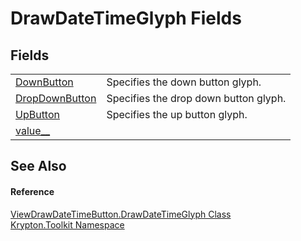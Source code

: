 # DrawDateTimeGlyph Fields




## Fields
<table>
<tr>
<td><a href="75a8bc1c-b504-527d-152e-f071edd4a7eb.md">DownButton</a></td>
<td>Specifies the down button glyph.</td></tr>
<tr>
<td><a href="d48de210-c2a3-ba41-044b-02c01e420f52.md">DropDownButton</a></td>
<td>Specifies the drop down button glyph.</td></tr>
<tr>
<td><a href="3ebcf207-6a5c-fa00-183f-e0fc2fd33619.md">UpButton</a></td>
<td>Specifies the up button glyph.</td></tr>
<tr>
<td><a href="0a19042c-9fb2-986f-8850-68e35262a05a.md">value__</a></td>
<td> </td></tr>
</table>

## See Also


#### Reference
<a href="852dcd40-ba56-e3e7-fce2-ebb9ecb4a146.md">ViewDrawDateTimeButton.DrawDateTimeGlyph Class</a>  
<a href="79d2eac2-21f4-54ff-7552-b20c33c30600.md">Krypton.Toolkit Namespace</a>  
